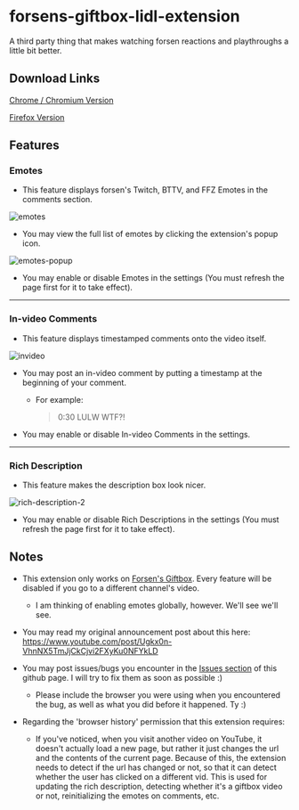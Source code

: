 # forsens-giftbox-lidl-extension
A third party thing that makes watching forsen reactions and playthroughs a little bit better.

## Download Links

[Chrome / Chromium Version](https://chrome.google.com/webstore/detail/forsens-giftbox-lidl-exte/oobgojiochekabnidddglbpbikhnfidb)

[Firefox Version](https://addons.mozilla.org/en-US/firefox/addon/forsens-giftbox-lidl-extension/)

## Features

### Emotes

- This feature displays forsen's Twitch, BTTV, and FFZ Emotes in the comments section.

![emotes](https://user-images.githubusercontent.com/16715946/146497392-9f488288-24c5-4525-a451-75585733ef62.png)

- You may view the full list of emotes by clicking the extension's popup icon.

![emotes-popup](https://user-images.githubusercontent.com/16715946/146497495-654f54cd-15b5-4c38-9ae8-627fcc888354.png)

- You may enable or disable Emotes in the settings (You must refresh the page first for it to take effect).

---

### In-video Comments

- This feature displays timestamped comments onto the video itself.

![invideo](https://user-images.githubusercontent.com/16715946/146496935-84f0dbba-d574-48c9-bbfa-8223dfbefb36.png)

- You may post an in-video comment by putting a timestamp at the beginning of your comment.

  - For example:
  
    > 0:30 LULW WTF?!

- You may enable or disable In-video Comments in the settings.

---

### Rich Description

- This feature makes the description box look nicer.

![rich-description-2](https://user-images.githubusercontent.com/16715946/146500683-4207b9b3-4d5d-4fe7-9c80-11d8b193e26c.png)

- You may enable or disable Rich Descriptions in the settings (You must refresh the page first for it to take effect).

## Notes

- This extension only works on [Forsen's Giftbox](https://www.youtube.com/c/ForsensGiftbox). Every feature will be disabled if you go to a different channel's video.
  - I am thinking of enabling emotes globally, however. We'll see we'll see.

- You may read my original announcement post about this here: https://www.youtube.com/post/Ugkx0n-VhnNX5TmJjCkCjvi2FXyKu0NFYkLD

- You may post issues/bugs you encounter in the [Issues section](https://github.com/Aayzie/forsens-giftbox-lidl-extension/issues) of this github page. I will try to fix them as soon as possible :)
  - Please include the browser you were using when you encountered the bug, as well as what you did before it happened. Ty :)

- Regarding the 'browser history' permission that this extension requires:
  - If you've noticed, when you visit another video on YouTube, it doesn't actually load a new page, but rather it just changes the url and the contents of the current page. Because of this, the extension needs to detect if the url has changed or not, so that it can detect whether the user has clicked on a different vid. This is used for updating the rich description, detecting whether it's a giftbox video or not, reinitializing the emotes on comments, etc.
